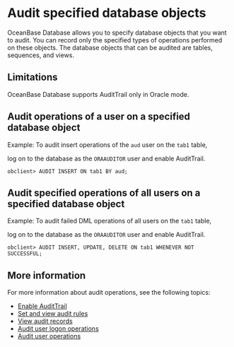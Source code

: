 # Audit specified database objects

OceanBase Database allows you to specify database objects that you want to audit. You can record only the specified types of operations performed on these objects. The database objects that can be audited are tables, sequences, and views.

## Limitations

OceanBase Database supports AuditTrail only in Oracle mode.

## Audit operations of a user on a specified database object

Example: To audit insert operations of the `aud` user on the `tab1` table,

log on to the database as the `ORAAUDITOR` user and enable AuditTrail.

```shell
obclient> AUDIT INSERT ON tab1 BY aud;
```

## Audit specified operations of all users on a specified database object

Example: To audit failed DML operations of all users on the `tab1` table,

log on to the database as the `ORAAUDITOR` user and enable AuditTrail.

```shell
obclient> AUDIT INSERT, UPDATE, DELETE ON tab1 WHENEVER NOT SUCCESSFUL;
```

## More information

For more information about audit operations, see the following topics:

* [Enable AuditTrail](../600.security-audit/200.audit-open.md)
* [Set and view audit rules](../600.security-audit/300.set-up-and-view-audit-rules.md)
* [View audit records](../600.security-audit/500.audit-records.md)
* [Audit user logon operations](../600.security-audit/600.audit-user-logon.md)
* [Audit user operations](../600.security-audit/700.audit-user-operations.md)
